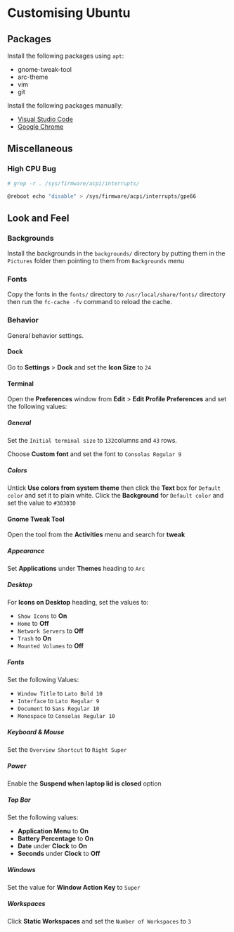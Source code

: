 # Customising Ubuntu

## Packages

Install the following packages using `apt`:

- gnome-tweak-tool
- arc-theme
- vim
- git

Install the following packages manually:

- [Visual Studio Code](https://go.microsoft.com/fwlink/?LinkID=760868)
- [Google Chrome](https://www.google.com/chrome/)

## Miscellaneous

### High CPU Bug

```sh
# grep -r . /sys/firmware/acpi/interrupts/
```

```sh
@reboot	echo "disable" > /sys/firmware/acpi/interrupts/gpe66
```

## Look and Feel

### Backgrounds

Install the backgrounds in the `backgrounds/` directory by putting them in the `Pictures` folder then pointing to them from `Backgrounds` menu

### Fonts

Copy the fonts in the `fonts/` directory to `/usr/local/share/fonts/` directory then run the `fc-cache -fv` command to reload the cache.

### Behavior

General behavior settings.

#### Dock

Go to **Settings** > **Dock** and set the **Icon Size** to `24`

#### Terminal

Open the **Preferences** window from **Edit** > **Edit Profile Preferences** and set the following values:

##### General

Set the `Initial terminal size` to `132`columns and `43` rows.

Choose **Custom font** and set the font to `Consolas Regular 9`

##### Colors

Untick **Use colors from system theme** then click the **Text** box for `Default color` and set it to plain white.  Click the **Background** for `Default color` and set the value to `#303030`

#### Gnome Tweak Tool

Open the tool from the **Activities** menu and search for **tweak**

##### Appearance

Set **Applications** under **Themes** heading to `Arc`

##### Desktop

For **Icons on Desktop** heading, set the values to:

- `Show Icons` to **On**
- `Home` to **Off**
- `Network Servers` to **Off**
- `Trash` to **On**
- `Mounted Volumes` to **Off**

##### Fonts

Set the following Values:

- `Window Title` to `Lato Bold 10`
- `Interface` to `Lato Regular 9`
- `Document` to `Sans Regular 10`
- `Monospace` to `Consolas Regular 10`

##### Keyboard & Mouse

Set the `Overview Shortcut` to `Right Super`

##### Power

Enable the **Suspend when laptop lid is closed** option

##### Top Bar

Set the following values:

- **Application Menu** to **On**
- **Battery Percentage** to **On**
- **Date** under **Clock** to **On**
- **Seconds** under **Clock** to **Off**

##### Windows

Set the value for **Window Action Key** to `Super`

##### Workspaces

Click **Static Workspaces** and set the `Number of Workspaces` to `3`
